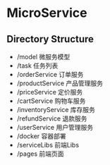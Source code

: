 # MicroService

## Directory Structure
* /model 微服务模型
* /task 任务列表
* /orderService 订单服务
* /productService 产品管理服务
* /priceService 定价服务
* /cartService 购物车服务
* /inventoryService 库存服务
* /refundService 退款服务
* /userService 用户管理服务
* /docker 容器部署 
* /serviceLibs 前端Libs
* /pages 前端页面